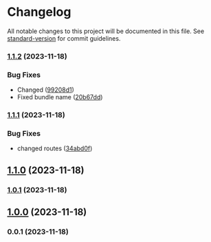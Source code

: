 # Changelog

All notable changes to this project will be documented in this file. See [standard-version](https://github.com/conventional-changelog/standard-version) for commit guidelines.

### [1.1.2](https://github.com/patrykbaszak/api-skeleton/compare/1.1.1...1.1.2) (2023-11-18)


### Bug Fixes

* Changed ([99208d1](https://github.com/patrykbaszak/api-skeleton/commit/99208d1e22509b6f990deb8944a0856608609902))
* Fixed bundle name ([20b67dd](https://github.com/patrykbaszak/api-skeleton/commit/20b67dd2174876dfd66fb0884786d0c92766bd96))

### [1.1.1](https://github.com/patrykbaszak/api-skeleton/compare/1.1.0...1.1.1) (2023-11-18)


### Bug Fixes

* changed routes ([34abd0f](https://github.com/patrykbaszak/api-skeleton/commit/34abd0f93871bb70a6e7a07c03d0819d92df4ec0))

## [1.1.0](https://github.com/patrykbaszak/api-skeleton/compare/1.0.1...1.1.0) (2023-11-18)

### [1.0.1](https://github.com/patrykbaszak/api-skeleton/compare/1.0.0...1.0.1) (2023-11-18)

## [1.0.0](https://github.com/patrykbaszak/api-skeleton/compare/0.0.1...1.0.0) (2023-11-18)

### 0.0.1 (2023-11-18)
